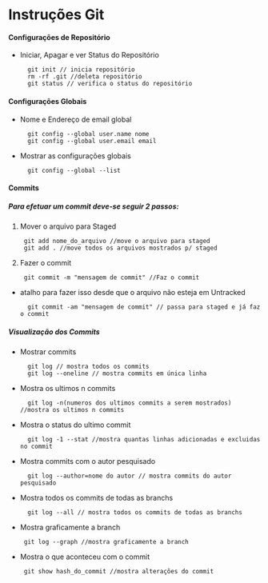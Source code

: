 # Instruções Git

#### Configurações de Repositório

* Iniciar, Apagar e ver Status do Repositório
                
        git init // inicia repositório
        rm -rf .git //deleta repositório 
        git status // verifica o status do repositório

#### Configurações Globais
* Nome e Endereço de email global
                
        git config --global user.name nome
        git config --global user.email email

* Mostrar as configurações globais
        
        git config --global --list
        
#### Commits
##### Para efetuar um commit deve-se seguir 2 passos:

1. Mover o arquivo para Staged
        
        git add nome_do_arquivo //move o arquivo para staged 
        git add . //move todos os arquivos mostrados p/ staged
2. Fazer o commit
        
        git commit -m "mensagem de commit" //Faz o commit
    
* atalho para fazer isso desde que o arquivo não esteja em Untracked
    
        git commit -am "mensagem de commit" // passa para staged e já faz o commit 
   
##### Visualização dos Commits

* Mostrar commits

        git log // mostra todos os commits
        git log --oneline // mostra commits em única linha
        
* Mostra os ultimos n commits
        
        git log -n(numeros dos ultimos commits a serem mostrados) //mostra os ultimos n commits
        
* Mostra o status do ultimo commit        
        
        git log -1 --stat //mostra quantas linhas adicionadas e excluidas no commit
        
* Mostra commits com o autor pesquisado        
        
        git log --author=nome do autor // mostra commits do autor pesquisado
        
* Mostra todos os commits de todas as branchs        
        
        git log --all // mostra todos os commits de todas as branchs
        
 * Mostra graficamente a branch
        
        git log --graph //mostra graficamente a branch
        
 * Mostra o que aconteceu com o commit
 
        git show hash_do_commit //mostra alterações do commit
        
 